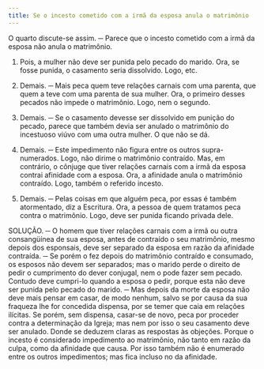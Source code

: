 ```yaml
---
title: Se o incesto cometido com a irmã da esposa anula o matrimônio
---
```


O quarto discute-se assim. ─ Parece que o incesto cometido com a irmã da esposa não anula o matrimônio.  

1. Pois, a mulher não deve ser punida pelo pecado do marido. Ora, se fosse punida, o casamento seria dissolvido. Logo, etc. 

2. Demais. ─ Mais peca quem teve relações carnais com uma parenta, que quem a teve com uma parenta de sua mulher. Ora, o primeiro desses pecados não impede o matrimônio. Logo, nem o segundo.  

3. Demais. ─ Se o casamento devesse ser dissolvido em punição do pecado, parece que também devia ser anulado o matrimônio do incestuoso viúvo com uma outra mulher. O que não se dá.  

4. Demais. ─ Este impedimento não figura entre os outros supra-numerados. Logo, não dirime o matrimônio contraído.  Mas, em contrário, o cônjuge que tiver relações carnais com a irmã da esposa contrai afinidade com a esposa. Ora, a afinidade anula o matrimônio contraído. Logo, também o referido incesto.  

2. Demais. ─ Pelas coisas em que alguém peca, por essas é também atormentado, diz a Escritura. Ora, a pessoa de quem tratamos peca contra o matrimônio. Logo, deve ser punida ficando privada dele.  

SOLUÇÃO. ─ O homem que tiver relações carnais com a irmã ou outra consangüínea de sua esposa, antes de contraído o seu matrimônio, mesmo depois dos esponsais, deve ser separado da esposa em razão da afinidade contraída. ─ Se porém o fez depois do matrimônio contraído e consumado, os esposos não devem ser separados; mas o marido perde o direito de pedir o cumprimento do dever conjugal, nem o pode fazer sem pecado. Contudo deve cumpri-lo quando a esposa o pedir, porque esta não deve ser punida pelo pecado do marido. ─ Mas depois da morte da esposa não deve mais pensar em casar, de modo nenhum, salvo se por causa da sua fraqueza lhe for concedida dispensa, por se temer que caia em relações ilícitas. Se porém, sem dispensa, casar-se de novo, peca por proceder contra a determinação da Igreja; mas nem por isso o seu casamento deve ser anulado. Donde se deduzem claras as respostas às objeções. Porque o incesto é considerado impedimento ao matrimônio, não tanto em razão da culpa, como da afinidade que causa. Por isso também não é enumerado entre os outros impedimentos; mas fica incluso no da afinidade.